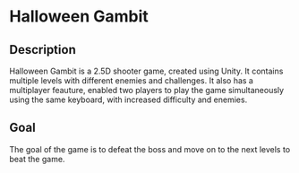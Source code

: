 # Halloween Gambit

## Description
Halloween Gambit is a 2.5D shooter game, created using Unity. It contains multiple levels with different enemies and challenges. It also has a multiplayer feauture, enabled two players to play the game simultaneously using the same keyboard, with increased difficulty and enemies.

## Goal
The goal of the game is to defeat the boss and move on to the next levels to beat the game. 
